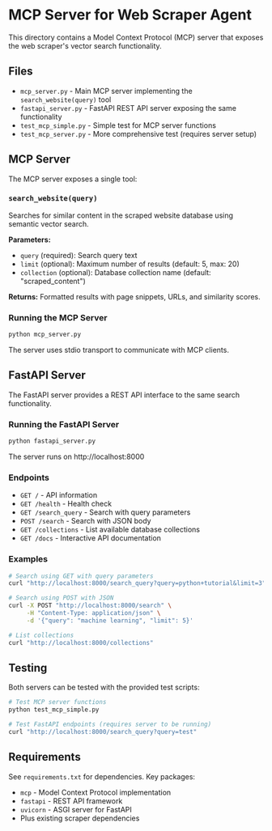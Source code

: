 # MCP Server for Web Scraper Agent

This directory contains a Model Context Protocol (MCP) server that exposes the web scraper's vector search functionality.

## Files

- `mcp_server.py` - Main MCP server implementing the `search_website(query)` tool
- `fastapi_server.py` - FastAPI REST API server exposing the same functionality
- `test_mcp_simple.py` - Simple test for MCP server functions
- `test_mcp_server.py` - More comprehensive test (requires server setup)

## MCP Server

The MCP server exposes a single tool:

### `search_website(query)`

Searches for similar content in the scraped website database using semantic vector search.

**Parameters:**
- `query` (required): Search query text
- `limit` (optional): Maximum number of results (default: 5, max: 20)  
- `collection` (optional): Database collection name (default: "scraped_content")

**Returns:** Formatted results with page snippets, URLs, and similarity scores.

### Running the MCP Server

```bash
python mcp_server.py
```

The server uses stdio transport to communicate with MCP clients.

## FastAPI Server

The FastAPI server provides a REST API interface to the same search functionality.

### Running the FastAPI Server

```bash
python fastapi_server.py
```

The server runs on http://localhost:8000

### Endpoints

- `GET /` - API information
- `GET /health` - Health check
- `GET /search_query` - Search with query parameters
- `POST /search` - Search with JSON body
- `GET /collections` - List available database collections
- `GET /docs` - Interactive API documentation

### Examples

```bash
# Search using GET with query parameters
curl "http://localhost:8000/search_query?query=python+tutorial&limit=3"

# Search using POST with JSON
curl -X POST "http://localhost:8000/search" \
     -H "Content-Type: application/json" \
     -d '{"query": "machine learning", "limit": 5}'

# List collections
curl "http://localhost:8000/collections"
```

## Testing

Both servers can be tested with the provided test scripts:

```bash
# Test MCP server functions
python test_mcp_simple.py

# Test FastAPI endpoints (requires server to be running)
curl "http://localhost:8000/search_query?query=test"
```

## Requirements

See `requirements.txt` for dependencies. Key packages:
- `mcp` - Model Context Protocol implementation
- `fastapi` - REST API framework  
- `uvicorn` - ASGI server for FastAPI
- Plus existing scraper dependencies